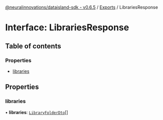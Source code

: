 [@neuralinnovations/dataisland-sdk - v0.6.5](../../README.md) / [Exports](../modules.md) / LibrariesResponse

# Interface: LibrariesResponse

## Table of contents

### Properties

- [libraries](LibrariesResponse.md#libraries)

## Properties

### libraries

• **libraries**: [`LibraryFolderDto`](LibraryFolderDto.md)[]

